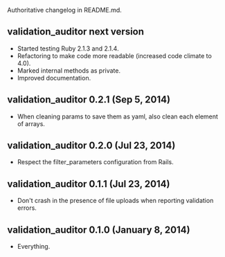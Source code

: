Authoritative changelog in README.md.

## validation_auditor next version
- Started testing Ruby 2.1.3 and 2.1.4.
- Refactoring to make code more readable (increased code climate to 4.0).
- Marked internal methods as private.
- Improved documentation.

## validation_auditor 0.2.1 (Sep 5, 2014) ##
- When cleaning params to save them as yaml, also clean each element of arrays.

## validation_auditor 0.2.0 (Jul 23, 2014) ##
- Respect the filter_parameters configuration from Rails.

## validation_auditor 0.1.1 (Jul 23, 2014) ##
- Don't crash in the presence of file uploads when reporting validation errors.

## validation_auditor 0.1.0 (January 8, 2014) ##
- Everything.
